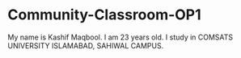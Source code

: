 # Community-Classroom-OP1
My name is Kashif Maqbool.
I am 23 years old.
I study in COMSATS UNIVERSITY ISLAMABAD, SAHIWAL CAMPUS.
